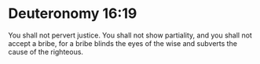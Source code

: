 # Deuteronomy 16:19

You shall not pervert justice. You shall not show partiality, and you shall not accept a bribe, for a bribe blinds the eyes of the wise and subverts the cause of the righteous.
